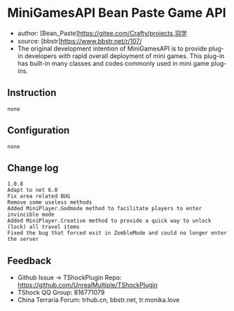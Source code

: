 # MiniGamesAPI Bean Paste Game API
- author: [Bean_Paste]https://gitee.com/Crafty/projects,羽学
- source: [bbstr]https://www.bbstr.net/r/107/
- The original development intention of MiniGamesAPI is to provide plug-in developers with rapid overall deployment of mini games. This plug-in has built-in many classes and codes commonly used in mini game plug-ins.


## Instruction
```
none
```

## Configuration

```
none
```

## Change log

```
1.0.8
Adapt to net 6.0
Fix area related BUG
Remove some useless methods
Added MiniPlayer.Godmode method to facilitate players to enter invincible mode
Added MiniPlayer.Creative method to provide a quick way to unlock (lock) all travel items
Fixed the bug that forced exit in ZombleMode and could no longer enter the server
```

## Feedback
- Github Issue -> TShockPlugin Repo: https://github.com/UnrealMultiple/TShockPlugin
- TShock QQ Group: 816771079
- China Terraria Forum: trhub.cn, bbstr.net, tr.monika.love
